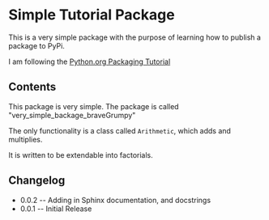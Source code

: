 # Simple Tutorial Package

This is a very simple package with the purpose of learning how to publish a package to PyPi.

I am following the [Python.org Packaging Tutorial]("https://packaging.python.org/en/latest/tutorials/packaging-projects/")

## Contents

This package is very simple.
The package is called "very_simple_backage_braveGrumpy"

The only functionality is a class called `Arithmetic`, which adds and multiplies.

It is written to be extendable into factorials. 

## Changelog

- 0.0.2 -- Adding in Sphinx documentation, and docstrings
- 0.0.1 -- Initial Release
